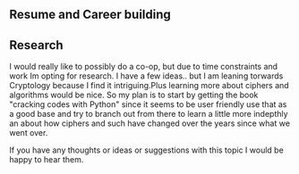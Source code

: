 ##  **Resume and Career building**


## **Research**
I would really like to possibly do a co-op, but due to time constraints and work Im opting for research.
I have a few ideas.. but I am leaning torwards Cryptology because I find it intriguing.Plus learning more about ciphers and algorithms would be nice.
So my plan is to start by getting the book "cracking codes with Python" since it seems to be user friendly use that as a good base and try to branch out from there to learn a little more indepthly an about how ciphers and such have changed over the years since what we went over.

If you have any thoughts or ideas or suggestions with this topic I would be happy to hear them.
  
  
